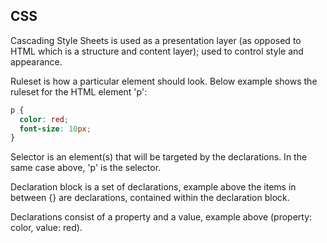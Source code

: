 ## CSS
Cascading Style Sheets is used as a presentation layer (as opposed to HTML which is a structure and content layer); used to control style and appearance.

Ruleset is how a particular element should look. Below example shows the ruleset for the HTML element 'p':
```css
p {
  color: red;
  font-size: 10px;
}
```

Selector is an element(s) that will be targeted by the declarations. In the same case above, 'p' is the selector.

Declaration block is a set of declarations, example above the items in between {} are declarations, contained within the declaration block.

Declarations consist of a property and a value, example above (property: color, value: red).
